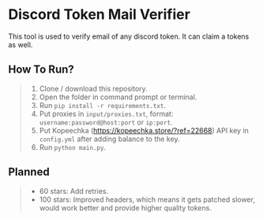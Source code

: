 # Discord Token Mail Verifier
This tool is used to verify email of any discord token. It can claim a tokens as well.


## How To Run?
> 1) Clone / download this repository.
> 2) Open the folder in command prompt or terminal.
> 3) Run `pip install -r requirements.txt`.
> 4) Put proxies in  `input/proxies.txt`, format: `username:password@host:port` or `ip:port`.
> 5) Put Kopeechka (https://kopeechka.store/?ref=22668) API key in `config.yml` after adding balance to the key.
> 4) Run `python main.py`.


## Planned
> + 60 stars: Add retries.
> + 100 stars: Improved headers, which means it gets patched slower, would work better and provide higher quality tokens.
